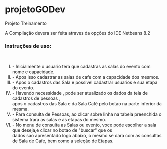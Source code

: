 # projetoGODev
Projeto Treinamento

A Compilação devera ser feita atraves da opções do IDE Netbeans 8.2

<h3>Instruções de uso:</h3><br />
<ol type="I">
<li> - Inicialmente o usuario tera que cadastras as salas do evento com nome e capacidade.<br /></li>
<li> - Apos isso cadastrar as salas de cafe com a capacidade dos mesmos.<br /></li>
<li> - Apos o cadastros das Sala e possivel cadastrar usuarios e sua etapa do evento.<br /></li>
<li> - Havendo necessidade , pode ser atualizado os dados da tela de cadastros de pessoas ,<br />
       apos o cadastros das Sala e da Sala Café pelo botao na parte inferior da mesma.<br /></li>  
<li> - Para consulta de Pessoas, ao clicar sobre linha na tabela preenchida o sistema trará as salas e as etapas do mesmo.<br /></li>
<li> - No menu de consulta as Salas ou evento, voce pode escolher a sala que deseja,e clicar no botao de "buscar" que os <br />
       dados sao apresentado logo abaixo, o mesmo se dara com as consultas de Sala de Cafe, bem como a seleção de Etapas.<br /></li>
</ol>
